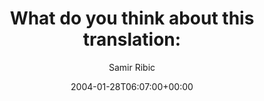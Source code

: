 ---
title: 'What do you think about this translation:'
posts: 2
hash: 't186'
author: 'Samir Ribic'
date: 2004-01-28T06:07:00+00:00
sources:
  - http://forums.tokipona.org/viewtopic.php%3Ft=186.html
---